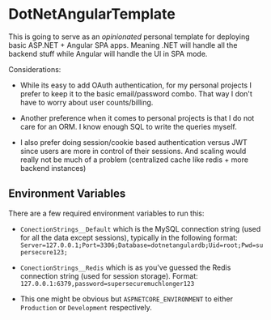 # DotNetAngularTemplate

This is going to serve as an *opinionated* personal template for deploying basic ASP.NET + Angular SPA apps. Meaning .NET will handle all the backend stuff while Angular will handle the UI in SPA mode.

Considerations:
* While its easy to add OAuth authentication, for my personal projects I prefer to keep it to the basic email/password combo. That way I don't have to worry about user counts/billing.

* Another preference when it comes to personal projects is that I do not care for an ORM. I know enough SQL to write the queries myself.

* I also prefer doing session/cookie based authentication versus JWT since users are more in control of their sessions. And scaling would really not be much of a problem (centralized cache like redis + more backend instances)

## Environment Variables

There are a few required environment variables to run this:
* `ConectionStrings__Default` which is the MySQL connection string (used for all the data except sessions), typically in the following format: `Server=127.0.0.1;Port=3306;Database=dotnetangulardb;Uid=root;Pwd=supersecure123;`

* `ConectionStrings__Redis` which is as you've guessed the Redis connection string (used for session storage). Format: `127.0.0.1:6379,password=supersecuremuchlonger123`

* This one might be obvious but `ASPNETCORE_ENVIRONMENT` to either `Production` or `Development` respectively.